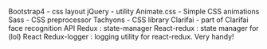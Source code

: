 Bootstrap4 - css layout
jQuery - utility
Animate.css - Simple CSS animations
Sass - CSS preprocessor
Tachyons - CSS library
Clarifai - part of Clarifai face recognition API
Redux : state-manager
React-redux : state manager for (lol) React
Redux-logger : logging utility for react-redux. Very handy!